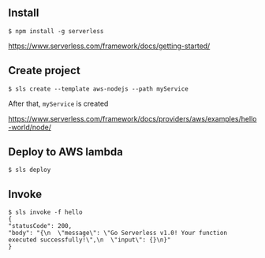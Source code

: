 ## Install

```
$ npm install -g serverless
```

https://www.serverless.com/framework/docs/getting-started/

## Create project


```
$ sls create --template aws-nodejs --path myService
```

After that, `myService` is created

https://www.serverless.com/framework/docs/providers/aws/examples/hello-world/node/

## Deploy to AWS lambda

```
$ sls deploy
```

## Invoke

```
$ sls invoke -f hello
{
"statusCode": 200,
"body": "{\n  \"message\": \"Go Serverless v1.0! Your function executed successfully!\",\n  \"input\": {}\n}"
}
```

